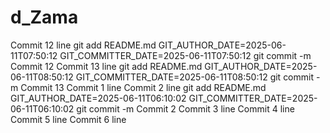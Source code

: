 # d_Zama
Commit 12 line git add README.md GIT_AUTHOR_DATE=2025-06-11T07:50:12 GIT_COMMITTER_DATE=2025-06-11T07:50:12 git commit -m Commit 12
Commit 13 line git add README.md GIT_AUTHOR_DATE=2025-06-11T08:50:12 GIT_COMMITTER_DATE=2025-06-11T08:50:12 git commit -m Commit 13
Commit 1 line
Commit 2 line git add README.md GIT_AUTHOR_DATE=2025-06-11T06:10:02 GIT_COMMITTER_DATE=2025-06-11T06:10:02 git commit -m Commit 2
Commit 3 line 
Commit 4 line
Commit 5 line
Commit 6 line
